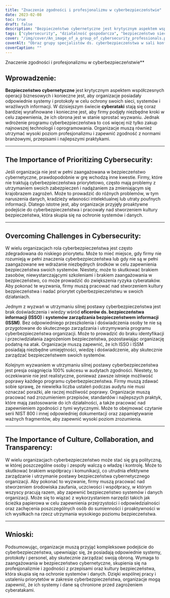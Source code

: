 ```yaml
---
title: "Znaczenie zgodności i profesjonalizmu w cyberbezpieczeństwie"
date: 2023-02-08
toc: true
draft: false
description: "Bezpieczeństwo cybernetyczne jest krytycznym aspektem współczesnych działań biznesowych i wymaga kompleksowego podejścia, które obejmuje odpowiednie systemy, protokoły i personel, aby skutecznie zarządzać obroną przed cyberatakami."
tags: ["cybersecurity", "działalność gospodarcza", "bezpieczeństwo sieci", "informacje wrażliwe", "cyberataki", "technologia", "oprogramowanie", "profesjonalizm", "zgodność", "standardy branżowe", "przepisy", "najlepsze praktyki", "priorytet", "kultura bezpieczeństwa", "naruszenia danych", "własność intelektualna", "proaktywne podejście", "niski priorytet", "brak środków", "szkolenie", "zaangażowanie w bezpieczeństwo", "urzędnicy ds. bezpieczeństwa informacji (ISSO)", "systemy zarządzania bezpieczeństwem informacji (ISSM)", "wykształcenie i doświadczenie", "zagrożenia dla bezpieczeństwa", "100% sukcesów w audytach zgodności", "przepisy", "normy", "najlepsze praktyki", "Seria NIST 800", "gra polityczna", "zaufanie", "uczciwość", "współpraca", "papeteria", "przejrzystość", "odpowiedzialność"]
cover: "/img/cover/An_image_of_a_group_of_cybersecurity_professionals.png"
coverAlt: "Obraz grupy specjalistów ds. cyberbezpieczeństwa w sali konferencyjnej, pracujących wspólnie nad zapewnieniem bezpieczeństwa systemów i danych ich organizacji."
coverCaption: ""
---
```

 Znaczenie zgodności i profesjonalizmu w cyberbezpieczeństwie**

## Wprowadzenie:

**Bezpieczeństwo cybernetyczne** jest krytycznym aspektem współczesnych operacji biznesowych i konieczne jest, aby organizacje posiadały odpowiednie systemy i protokoły w celu ochrony swoich sieci, systemów i wrażliwych informacji. W dzisiejszym świecie **cyberataki** stają się coraz bardziej wyrafinowane i konieczne jest, aby firmy podjęły niezbędne kroki w celu zapewnienia, że ich obrona jest w stanie sprostać wyzwaniu. Jednak wdrożenie programu cyberbezpieczeństwa to coś więcej niż tylko zakup najnowszej technologii i oprogramowania. Organizacje muszą również utrzymać wysoki poziom profesjonalizmu i zapewnić zgodność z normami branżowymi, przepisami i najlepszymi praktykami.

______

## The Importance of Prioritizing Cybersecurity:

Jeśli organizacja nie jest w pełni zaangażowana w bezpieczeństwo cybernetyczne, prawdopodobnie w grę wchodzą inne kwestie. Firmy, które nie traktują cyberbezpieczeństwa priorytetowo, często mają problemy z utrzymaniem swoich zabezpieczeń i nadążaniem za zmieniającym się krajobrazem zagrożeń. Może to prowadzić do różnych problemów, w tym naruszenia danych, kradzieży własności intelektualnej lub utraty poufnych informacji. Dlatego istotne jest, aby organizacje przyjęły proaktywne podejście do cyberbezpieczeństwa i pracowały nad stworzeniem kultury bezpieczeństwa, która skupia się na ochronie systemów i danych.

______

## Overcoming Challenges in Cybersecurity:

W wielu organizacjach rola cyberbezpieczeństwa jest często zdegradowana do niskiego priorytetu. Może to mieć miejsce, gdy firmy nie rozumieją w pełni znaczenia cyberbezpieczeństwa lub gdy nie są w pełni zaangażowane we wdrażanie niezbędnych środków w celu zapewnienia bezpieczeństwa swoich systemów. Niestety, może to skutkować brakiem zasobów, niewystarczającymi szkoleniami i brakiem zaangażowania w bezpieczeństwo, co może prowadzić do zwiększenia ryzyka cyberataków. Aby pokonać te wyzwania, firmy muszą pracować nad stworzeniem kultury bezpieczeństwa i nadać priorytet cyberbezpieczeństwu w swoich działaniach.

Jednym z wyzwań w utrzymaniu silnej postawy cyberbezpieczeństwa jest brak doświadczenia i wiedzy wśród **oficerów ds. bezpieczeństwa informacji (ISSO)** i **systemów zarządzania bezpieczeństwem informacji (ISSM)**. Bez odpowiedniego przeszkolenia i doświadczenia osoby te nie są przygotowane do skutecznego zarządzania i utrzymywania programu cyberbezpieczeństwa organizacji. Może to prowadzić do braku identyfikacji i przeciwdziałania zagrożeniom bezpieczeństwa, pozostawiając organizację podatną na atak. Organizacje muszą zapewnić, że ich ISSO i ISSM posiadają niezbędne umiejętności, wiedzę i doświadczenie, aby skutecznie zarządzać bezpieczeństwem swoich systemów.

Kolejnym wyzwaniem w utrzymaniu silnej postawy cyberbezpieczeństwa jest presja osiągnięcia 100% sukcesu w audytach zgodności. Niestety, to oczekiwanie nie jest realistyczne, ponieważ zawsze istnieje możliwość poprawy każdego programu cyberbezpieczeństwa. Firmy muszą zdawać sobie sprawę, że niewielka liczba ustaleń podczas audytu nie musi oznaczać porażki, ale raczej możliwość poprawy. Organizacje muszą pracować nad zrozumieniem przepisów, standardów i najlepszych praktyk, które mają zastosowanie do ich działalności, a także pracować nad zapewnieniem zgodności z tymi wytycznymi. Może to obejmować czytanie serii NIST 800 i innej odpowiedniej dokumentacji oraz zapamiętywanie ważnych fragmentów, aby zapewnić wysoki poziom zrozumienia.

______

## The Importance of Culture, Collaboration, and Transparency:

W wielu organizacjach cyberbezpieczeństwo może stać się grą polityczną, w której poszczególne osoby i zespoły walczą o władzę i kontrolę. Może to skutkować brakiem współpracy i komunikacji, co utrudnia efektywne zarządzanie i utrzymanie postawy bezpieczeństwa cybernetycznego organizacji. Aby pokonać to wyzwanie, firmy muszą pracować nad stworzeniem środowiska zaufania, uczciwości i współpracy, w którym wszyscy pracują razem, aby zapewnić bezpieczeństwo systemów i danych organizacji. Może się to wiązać z wykorzystaniem narzędzi takich jak ścieżka papierowa w celu zapewnienia przejrzystości i odpowiedzialności oraz zachęcenia poszczególnych osób do sumienności i proaktywności w ich wysiłkach na rzecz utrzymania wysokiego poziomu bezpieczeństwa.

______

## Wnioski:

Podsumowując, organizacje muszą przyjąć kompleksowe podejście do cyberbezpieczeństwa, upewniając się, że posiadają odpowiednie systemy, protokoły i personel, aby skutecznie zarządzać swoją obroną. Wymaga to zaangażowania w bezpieczeństwo cybernetyczne, skupienia się na profesjonalizmie i zgodności z przepisami oraz kultury bezpieczeństwa, która skupia się na ochronie systemów i danych. Dzięki wspólnej pracy i ustaleniu priorytetów w zakresie cyberbezpieczeństwa, organizacje mogą zapewnić, że ich systemy i dane są chronione przed zagrożeniem cyberatakami.